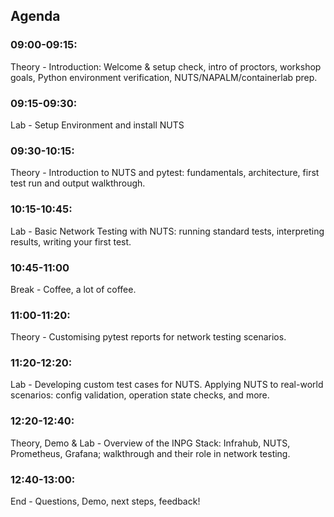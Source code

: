 ## Agenda

### 09:00-09:15:

Theory - Introduction: Welcome & setup check, intro of proctors, workshop goals, Python environment verification, NUTS/NAPALM/containerlab prep.


### 09:15-09:30:

Lab - Setup Environment and install NUTS


### 09:30-10:15:

Theory - Introduction to NUTS and pytest: fundamentals, architecture, first test run and output walkthrough.


### 10:15-10:45:

Lab - Basic Network Testing with NUTS: running standard tests, interpreting results, writing your first test.


### 10:45-11:00

Break - Coffee, a lot of coffee.


### 11:00-11:20:

Theory - Customising pytest reports for network testing scenarios.


### 11:20-12:20:

Lab - Developing custom test cases for NUTS. Applying NUTS to real-world scenarios: config validation, operation state checks, and more.


### 12:20-12:40:

Theory, Demo & Lab - Overview of the INPG Stack: Infrahub, NUTS, Prometheus, Grafana; walkthrough and their role in network testing.


### 12:40-13:00:

End - Questions, Demo, next steps, feedback!
